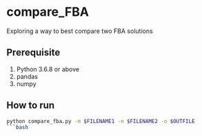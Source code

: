 # compare_FBA
Exploring a way to best compare two FBA solutions

## Prerequisite
1. Python 3.6.8 or above
1. pandas
1. numpy

## How to run
```bash
python compare_fba.py -m $FILENAME1 -n $FILENAME2 -o $OUTFILE
```bash
